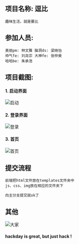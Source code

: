 ## 项目名称: 逗比

	趣味生活，就是要比

## 参加人员:

	美丽pm: 林文雅 脑洞ds: 梁晓怡
	帅气fe: 刘尧宗 大神fe: 张仲昊
	哈哈be: 朱承浩

## 项目截图:
#### 1. 启动界面
![启动](http://7xj431.com1.z0.glb.clouddn.com/逗比)

#### 2. 登录界面
![登录](http://7xj431.com1.z0.glb.clouddn.com/屏幕快照%202015-10-24%20下午9.07.30.png)

#### 3. 首页
![首页](http://7xj431.com1.z0.glb.clouddn.com/屏幕快照%202015-10-25%20上午10.20.53.png)

## 提交流程

	前端把html文件放在templates文件夹中
	js、css、img放在相应的文件夹下

	向主分支提交就ok了

## 其他
![大家](http://7xj431.com1.z0.glb.clouddn.com/83) <br/>

#### hackday is great, but just hack !
